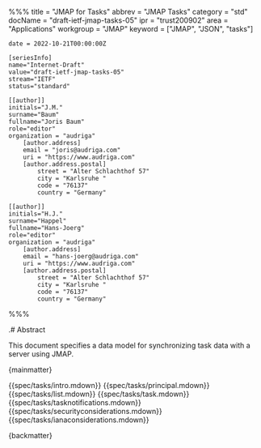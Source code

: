 %%%
    title = "JMAP for Tasks"
    abbrev = "JMAP Tasks"
    category = "std"
    docName = "draft-ietf-jmap-tasks-05"
    ipr = "trust200902"
    area = "Applications"
    workgroup = "JMAP"
    keyword = ["JMAP", "JSON", "tasks"]

    date = 2022-10-21T00:00:00Z

    [seriesInfo]
    name="Internet-Draft"
    value="draft-ietf-jmap-tasks-05"
    stream="IETF"
    status="standard"

    [[author]]
    initials="J.M."
    surname="Baum"
    fullname="Joris Baum"
    role="editor"
    organization = "audriga"
        [author.address]
        email = "joris@audriga.com"
        uri = "https://www.audriga.com"
        [author.address.postal]
            street = "Alter Schlachthof 57"
            city = "Karlsruhe "
            code = "76137"
            country = "Germany"

    [[author]]
    initials="H.J."
    surname="Happel"
    fullname="Hans-Joerg"
    role="editor"
    organization = "audriga"
        [author.address]
        email = "hans-joerg@audriga.com"
        uri = "https://www.audriga.com"
        [author.address.postal]
            street = "Alter Schlachthof 57"
            city = "Karlsruhe "
            code = "76137"
            country = "Germany"
%%%

.# Abstract

This document specifies a data model for synchronizing task data with a server using JMAP.

{mainmatter}

{{spec/tasks/intro.mdown}}
{{spec/tasks/principal.mdown}}
{{spec/tasks/list.mdown}}
{{spec/tasks/task.mdown}}
{{spec/tasks/tasknotifications.mdown}}
{{spec/tasks/securityconsiderations.mdown}}
{{spec/tasks/ianaconsiderations.mdown}}

{backmatter}
